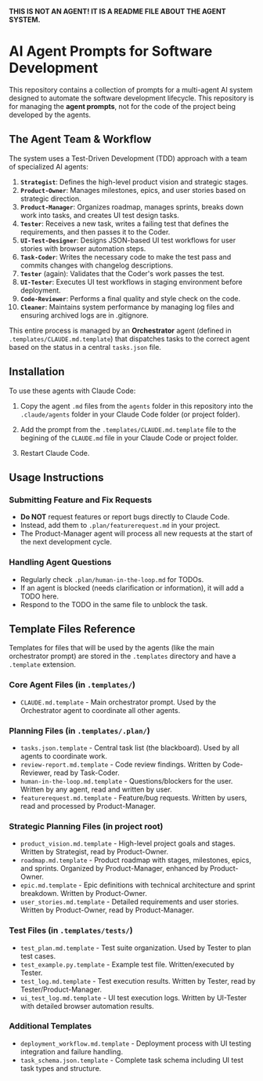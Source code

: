 **THIS IS NOT AN AGENT! IT IS A README FILE ABOUT THE AGENT SYSTEM.**

# AI Agent Prompts for Software Development

This repository contains a collection of prompts for a multi-agent AI system designed to automate the software development lifecycle. This repository is for managing the **agent prompts**, not for the code of the project being developed by the agents.

## The Agent Team & Workflow

The system uses a Test-Driven Development (TDD) approach with a team of specialized AI agents:

1.  **`Strategist`**: Defines the high-level product vision and strategic stages.
2.  **`Product-Owner`**: Manages milestones, epics, and user stories based on strategic direction.
3.  **`Product-Manager`**: Organizes roadmap, manages sprints, breaks down work into tasks, and creates UI test design tasks.
4.  **`Tester`**: Receives a new task, writes a failing test that defines the requirements, and then passes it to the Coder.
5.  **`UI-Test-Designer`**: Designs JSON-based UI test workflows for user stories with browser automation steps.
6.  **`Task-Coder`**: Writes the necessary code to make the test pass and commits changes with changelog descriptions.
7.  **`Tester`** (again): Validates that the Coder's work passes the test.
8.  **`UI-Tester`**: Executes UI test workflows in staging environment before deployment.
9.  **`Code-Reviewer`**: Performs a final quality and style check on the code.
10. **`Cleaner`**: Maintains system performance by managing log files and ensuring archived logs are in .gitignore.

This entire process is managed by an **Orchestrator** agent (defined in `.templates/CLAUDE.md.template`) that dispatches tasks to the correct agent based on the status in a central `tasks.json` file.

## Installation

To use these agents with Claude Code:

1.  Copy the agent `.md` files from the `agents` folder in this repository into the `.claude/agents` folder in your Claude Code folder (or project folder).

2. Add the prompt from the `.templates/CLAUDE.md.template` file to the begining of the `CLAUDE.md` file in your Claude Code or project folder.

2.  Restart Claude Code.

## Usage Instructions

### Submitting Feature and Fix Requests
- **Do NOT** request features or report bugs directly to Claude Code.
- Instead, add them to `.plan/featurerequest.md` in your project.
- The Product-Manager agent will process all new requests at the start of the next development cycle.

### Handling Agent Questions
- Regularly check `.plan/human-in-the-loop.md` for TODOs.
- If an agent is blocked (needs clarification or information), it will add a TODO here.
- Respond to the TODO in the same file to unblock the task.

## Template Files Reference

Templates for files that will be used by the agents (like the main orchestrator prompt) are stored in the `.templates` directory and have a `.template` extension.

### Core Agent Files (in `.templates/`)
- `CLAUDE.md.template` - Main orchestrator prompt. Used by the Orchestrator agent to coordinate all other agents.

### Planning Files (in `.templates/.plan/`)
- `tasks.json.template` - Central task list (the blackboard). Used by all agents to coordinate work.
- `review-report.md.template` - Code review findings. Written by Code-Reviewer, read by Task-Coder.
- `human-in-the-loop.md.template` - Questions/blockers for the user. Written by any agent, read and written by user.
- `featurerequest.md.template` - Feature/bug requests. Written by users, read and processed by Product-Manager.

### Strategic Planning Files (in project root)
- `product_vision.md.template` - High-level project goals and stages. Written by Strategist, read by Product-Owner.
- `roadmap.md.template` - Product roadmap with stages, milestones, epics, and sprints. Organized by Product-Manager, enhanced by Product-Owner.
- `epic.md.template` - Epic definitions with technical architecture and sprint breakdown. Written by Product-Owner.
- `user_stories.md.template` - Detailed requirements and user stories. Written by Product-Owner, read by Product-Manager.

### Test Files (in `.templates/tests/`)
- `test_plan.md.template` - Test suite organization. Used by Tester to plan test cases.
- `test_example.py.template` - Example test file. Written/executed by Tester.
- `test_log.md.template` - Test execution results. Written by Tester, read by Tester/Product-Manager.
- `ui_test_log.md.template` - UI test execution logs. Written by UI-Tester with detailed browser automation results.

### Additional Templates
- `deployment_workflow.md.template` - Deployment process with UI testing integration and failure handling.
- `task_schema.json.template` - Complete task schema including UI test task types and structure.


